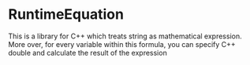 RuntimeEquation
===

This is a library for C++ which treats string as mathematical expression. 
More over, for every variable within this formula, you can specify C++ double and calculate the result of the expression
